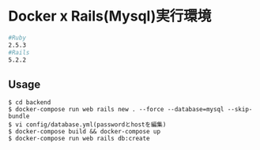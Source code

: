 # Docker x Rails(Mysql)実行環境
  

``` bash
#Ruby
2.5.3
#Rails
5.2.2

```
## Usage
```
$ cd backend
$ docker-compose run web rails new . --force --database=mysql --skip-bundle
$ vi config/database.yml(passwordとhostを編集)
$ docker-compose build && docker-compose up
$ docker-compose run web rails db:create
